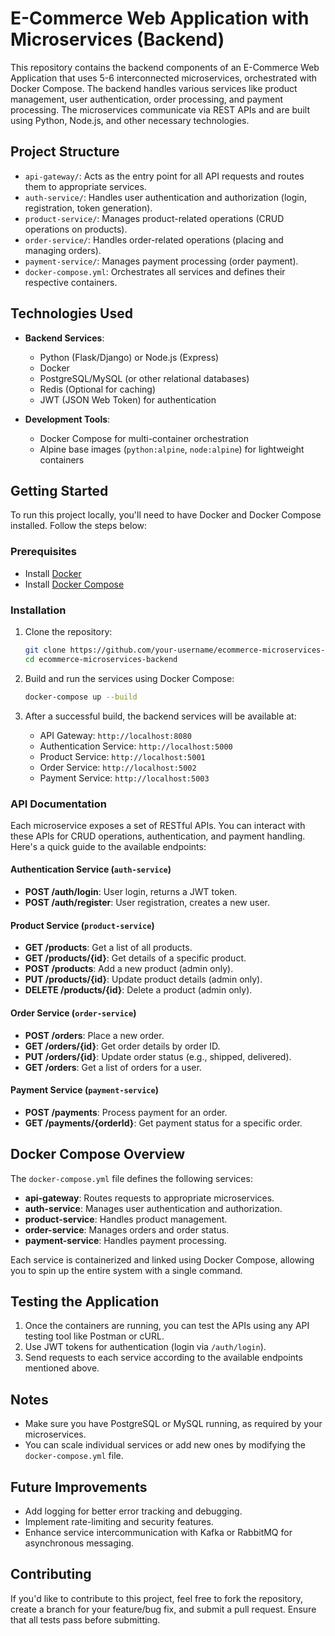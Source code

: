 
# E-Commerce Web Application with Microservices (Backend)

This repository contains the backend components of an E-Commerce Web Application that uses 5-6 interconnected microservices, orchestrated with Docker Compose. The backend handles various services like product management, user authentication, order processing, and payment processing. The microservices communicate via REST APIs and are built using Python, Node.js, and other necessary technologies.

## Project Structure

- `api-gateway/`: Acts as the entry point for all API requests and routes them to appropriate services.
- `auth-service/`: Handles user authentication and authorization (login, registration, token generation).
- `product-service/`: Manages product-related operations (CRUD operations on products).
- `order-service/`: Handles order-related operations (placing and managing orders).
- `payment-service/`: Manages payment processing (order payment).
- `docker-compose.yml`: Orchestrates all services and defines their respective containers.
  
## Technologies Used

- **Backend Services**:
  - Python (Flask/Django) or Node.js (Express)
  - Docker
  - PostgreSQL/MySQL (or other relational databases)
  - Redis (Optional for caching)
  - JWT (JSON Web Token) for authentication

- **Development Tools**:
  - Docker Compose for multi-container orchestration
  - Alpine base images (`python:alpine`, `node:alpine`) for lightweight containers

## Getting Started

To run this project locally, you'll need to have Docker and Docker Compose installed. Follow the steps below:

### Prerequisites

- Install [Docker](https://www.docker.com/get-started)
- Install [Docker Compose](https://docs.docker.com/compose/install/)

### Installation

1. Clone the repository:

   ```bash
   git clone https://github.com/your-username/ecommerce-microservices-backend.git
   cd ecommerce-microservices-backend
   ```

2. Build and run the services using Docker Compose:

   ```bash
   docker-compose up --build
   ```

3. After a successful build, the backend services will be available at:

   - API Gateway: `http://localhost:8080`
   - Authentication Service: `http://localhost:5000`
   - Product Service: `http://localhost:5001`
   - Order Service: `http://localhost:5002`
   - Payment Service: `http://localhost:5003`

### API Documentation

Each microservice exposes a set of RESTful APIs. You can interact with these APIs for CRUD operations, authentication, and payment handling. Here's a quick guide to the available endpoints:

#### Authentication Service (`auth-service`)

- **POST /auth/login**: User login, returns a JWT token.
- **POST /auth/register**: User registration, creates a new user.

#### Product Service (`product-service`)

- **GET /products**: Get a list of all products.
- **GET /products/{id}**: Get details of a specific product.
- **POST /products**: Add a new product (admin only).
- **PUT /products/{id}**: Update product details (admin only).
- **DELETE /products/{id}**: Delete a product (admin only).

#### Order Service (`order-service`)

- **POST /orders**: Place a new order.
- **GET /orders/{id}**: Get order details by order ID.
- **PUT /orders/{id}**: Update order status (e.g., shipped, delivered).
- **GET /orders**: Get a list of orders for a user.

#### Payment Service (`payment-service`)

- **POST /payments**: Process payment for an order.
- **GET /payments/{orderId}**: Get payment status for a specific order.

## Docker Compose Overview

The `docker-compose.yml` file defines the following services:

- **api-gateway**: Routes requests to appropriate microservices.
- **auth-service**: Manages user authentication and authorization.
- **product-service**: Handles product management.
- **order-service**: Manages orders and order status.
- **payment-service**: Handles payment processing.

Each service is containerized and linked using Docker Compose, allowing you to spin up the entire system with a single command.

## Testing the Application

1. Once the containers are running, you can test the APIs using any API testing tool like Postman or cURL.
2. Use JWT tokens for authentication (login via `/auth/login`).
3. Send requests to each service according to the available endpoints mentioned above.

## Notes

- Make sure you have PostgreSQL or MySQL running, as required by your microservices.
- You can scale individual services or add new ones by modifying the `docker-compose.yml` file.

## Future Improvements

- Add logging for better error tracking and debugging.
- Implement rate-limiting and security features.
- Enhance service intercommunication with Kafka or RabbitMQ for asynchronous messaging.

## Contributing

If you'd like to contribute to this project, feel free to fork the repository, create a branch for your feature/bug fix, and submit a pull request. Ensure that all tests pass before submitting.

